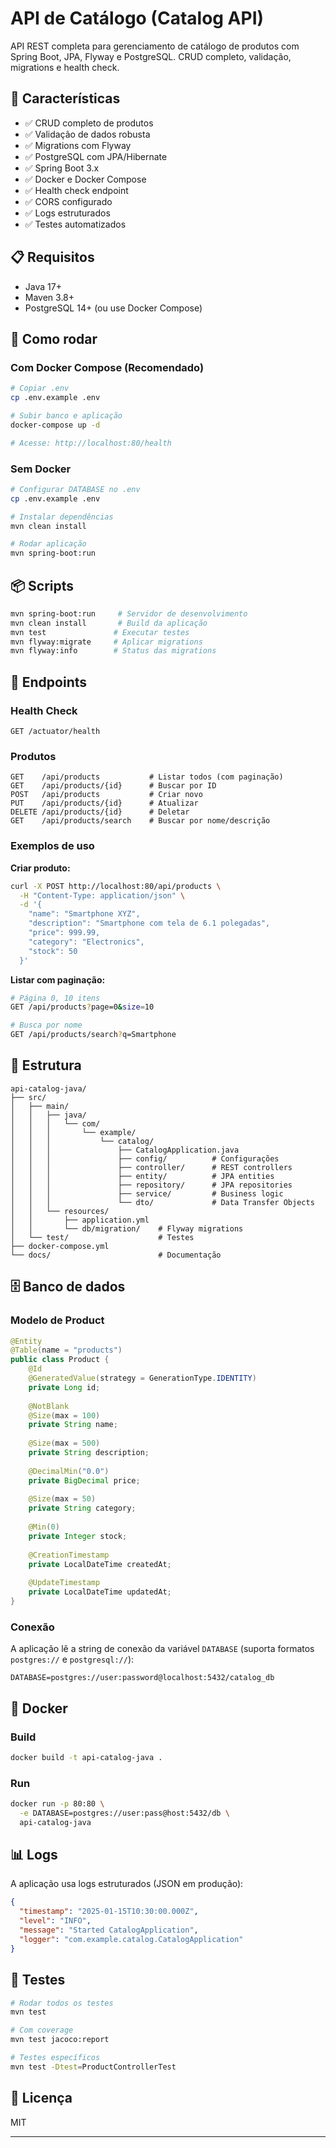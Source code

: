 # API de Catálogo (Catalog API)

API REST completa para gerenciamento de catálogo de produtos com Spring Boot, JPA, Flyway e PostgreSQL. CRUD completo, validação, migrations e health check.

## 🎯 Características

- ✅ CRUD completo de produtos
- ✅ Validação de dados robusta
- ✅ Migrations com Flyway
- ✅ PostgreSQL com JPA/Hibernate
- ✅ Spring Boot 3.x
- ✅ Docker e Docker Compose
- ✅ Health check endpoint
- ✅ CORS configurado
- ✅ Logs estruturados
- ✅ Testes automatizados

## 📋 Requisitos

- Java 17+
- Maven 3.8+
- PostgreSQL 14+ (ou use Docker Compose)

## 🚀 Como rodar

### Com Docker Compose (Recomendado)

```bash
# Copiar .env
cp .env.example .env

# Subir banco e aplicação
docker-compose up -d

# Acesse: http://localhost:80/health
```

### Sem Docker

```bash
# Configurar DATABASE no .env
cp .env.example .env

# Instalar dependências
mvn clean install

# Rodar aplicação
mvn spring-boot:run
```

## 📦 Scripts

```bash
mvn spring-boot:run     # Servidor de desenvolvimento
mvn clean install       # Build da aplicação
mvn test               # Executar testes
mvn flyway:migrate     # Aplicar migrations
mvn flyway:info        # Status das migrations
```

## 🔗 Endpoints

### Health Check
```
GET /actuator/health
```

### Produtos

```
GET    /api/products           # Listar todos (com paginação)
GET    /api/products/{id}      # Buscar por ID
POST   /api/products           # Criar novo
PUT    /api/products/{id}      # Atualizar
DELETE /api/products/{id}      # Deletar
GET    /api/products/search    # Buscar por nome/descrição
```

### Exemplos de uso

**Criar produto:**
```bash
curl -X POST http://localhost:80/api/products \
  -H "Content-Type: application/json" \
  -d '{
    "name": "Smartphone XYZ",
    "description": "Smartphone com tela de 6.1 polegadas",
    "price": 999.99,
    "category": "Electronics",
    "stock": 50
  }'
```

**Listar com paginação:**
```bash
# Página 0, 10 itens
GET /api/products?page=0&size=10

# Busca por nome
GET /api/products/search?q=Smartphone
```

## 📂 Estrutura

```
api-catalog-java/
├── src/
│   ├── main/
│   │   ├── java/
│   │   │   └── com/
│   │   │       └── example/
│   │   │           └── catalog/
│   │   │               ├── CatalogApplication.java
│   │   │               ├── config/          # Configurações
│   │   │               ├── controller/      # REST controllers
│   │   │               ├── entity/          # JPA entities
│   │   │               ├── repository/      # JPA repositories
│   │   │               ├── service/         # Business logic
│   │   │               └── dto/             # Data Transfer Objects
│   │   └── resources/
│   │       ├── application.yml
│   │       └── db/migration/    # Flyway migrations
│   └── test/                    # Testes
├── docker-compose.yml
└── docs/                        # Documentação
```

## 🗄️ Banco de dados

### Modelo de Product

```java
@Entity
@Table(name = "products")
public class Product {
    @Id
    @GeneratedValue(strategy = GenerationType.IDENTITY)
    private Long id;
    
    @NotBlank
    @Size(max = 100)
    private String name;
    
    @Size(max = 500)
    private String description;
    
    @DecimalMin("0.0")
    private BigDecimal price;
    
    @Size(max = 50)
    private String category;
    
    @Min(0)
    private Integer stock;
    
    @CreationTimestamp
    private LocalDateTime createdAt;
    
    @UpdateTimestamp
    private LocalDateTime updatedAt;
}
```

### Conexão

A aplicação lê a string de conexão da variável `DATABASE` (suporta formatos `postgres://` e `postgresql://`):

```env
DATABASE=postgres://user:password@localhost:5432/catalog_db
```

## 🐳 Docker

### Build

```bash
docker build -t api-catalog-java .
```

### Run

```bash
docker run -p 80:80 \
  -e DATABASE=postgres://user:pass@host:5432/db \
  api-catalog-java
```

## 📊 Logs

A aplicação usa logs estruturados (JSON em produção):

```json
{
  "timestamp": "2025-01-15T10:30:00.000Z",
  "level": "INFO",
  "message": "Started CatalogApplication",
  "logger": "com.example.catalog.CatalogApplication"
}
```

## 🧪 Testes

```bash
# Rodar todos os testes
mvn test

# Com coverage
mvn test jacoco:report

# Testes específicos
mvn test -Dtest=ProductControllerTest
```

## 📄 Licença

MIT

---